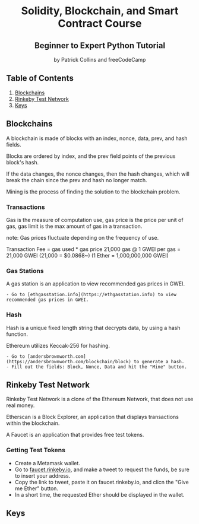 <div align="center">
<h1>Solidity, Blockchain, and Smart Contract Course</h1>
<h2>Beginner to Expert Python Tutorial</h2>
<p>by Patrick Collins and freeCodeCamp</p>
</div>

## Table of Contents
1. [Blockchains](#blockchain)
2. [Rinkeby Test Network](#rinkeby-test-network)
3. [Keys](#keys)

## Blockchains

A blockchain is made of blocks with an index, nonce, data, prev, and hash fields.

Blocks are ordered by index, and the prev field points of the previous block's hash.

If the data changes, the nonce changes, then the hash changes, which will break the chain since the prev and hash no longer match.

Mining is the process of finding the solution to the blockchain problem.

### Transactions

Gas is the measure of computation use, gas price is the price per unit of gas, gas limit is the max amount of gas in a transaction.

note: Gas prices fluctuate depending on the frequency of use.

Transaction Fee = gas used * gas price
21,000 gas @ 1 GWEI per gas = 21,000 GWEI
(21,000 = $0.0868~)
(1 Ether = 1,000,000,000 GWEI)

### Gas Stations

A gas station is an application to view recommended gas prices in GWEI.

    - Go to [ethgasstation.info](https://ethgasstation.info) to view recommended gas prices in GWEI.

### Hash

Hash is a unique fixed length string that decrypts data, by using a hash function.

Ethereum utilizes Keccak-256 for hashing.

    - Go to [andersbrownworth.com](https://andersbrownworth.com/blockchain/block) to generate a hash.
    - Fill out the fields: Block, Nonce, Data and hit the "Mine" button.

## Rinkeby Test Network

Rinkeby Test Network is a clone of the Ethereum Network, that does not use real money.

Etherscan is a Block Explorer, an application that displays transactions within the blockchain.

A Faucet is an application that provides free test tokens.

### Getting Test Tokens
   
   - Create a Metamask wallet.
   - Go to [faucet.rinkeby.io](https://faucet.rinkeby.io), and make a tweet to request the funds, be sure to insert your address.
   - Copy the link to tweet, paste it on faucet.rinkeby.io, and clicn the "Give me Ether" button.
   - In a short time, the requested Ether should be displayed in the wallet.

## Keys
